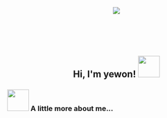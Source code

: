 <div align=center>
   <img src="https://capsule-render.vercel.app/api?type=Wave&height=190&section=header&text=YEWON%20GITHUB&fontSize=90&theme=tokyonight&fontAlignY=65&stroke=1E1C3F&strokeWidth=2.5&animation=twinkling"& />   
</div> 


<div align=center>
  <br><br><br><br>
  <h2> Hi, I'm yewon! <img src="https://media0.giphy.com/media/Wj116ZszUZEwRIoz0j/giphy.gif?cid=ecf05e470gr888wut66j8qdpdeemuoue8wxz6bs47d8pls2m&rid=giphy.gif&ct=s" width="50"> </h2>
  
  
  <div align=left>
  <h3> <img src="https://media4.giphy.com/media/TvNa6lOfIXu7uUGQ4F/giphy.gif?cid=ecf05e47ud2k9nlq5g5zz5bux7vhoezpdvt58t5bptpm8mhy&rid=giphy.gif&ct=s"  width="50"> A little more about me...</h3>


```java

```
</div> 
</div> 

